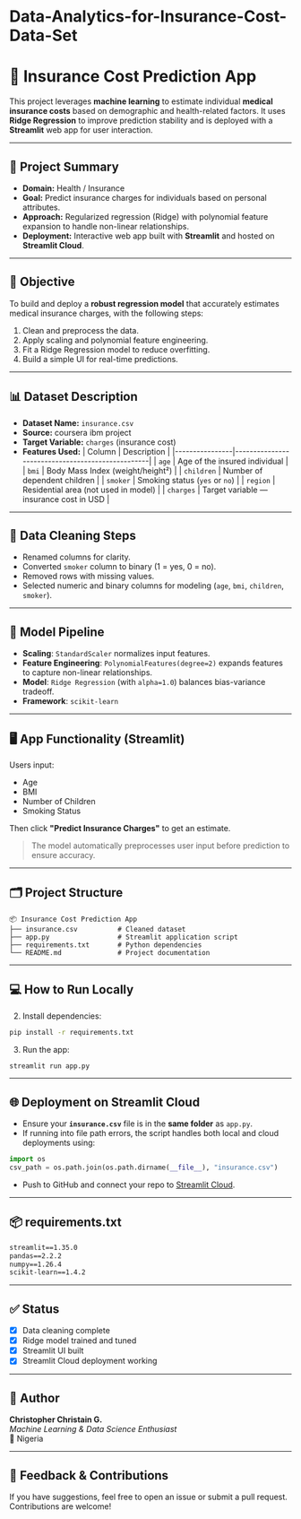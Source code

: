 # Data-Analytics-for-Insurance-Cost-Data-Set


# 💼 Insurance Cost Prediction App

This project leverages **machine learning** to estimate individual **medical insurance costs** based on demographic and health-related factors. It uses **Ridge Regression** to improve prediction stability and is deployed with a **Streamlit** web app for user interaction.

---

## 📘 Project Summary

- **Domain:** Health / Insurance
- **Goal:** Predict insurance charges for individuals based on personal attributes.
- **Approach:** Regularized regression (Ridge) with polynomial feature expansion to handle non-linear relationships.
- **Deployment:** Interactive web app built with **Streamlit** and hosted on **Streamlit Cloud**.

---

## 🧠 Objective

To build and deploy a **robust regression model** that accurately estimates medical insurance charges, with the following steps:

1. Clean and preprocess the data.
2. Apply scaling and polynomial feature engineering.
3. Fit a Ridge Regression model to reduce overfitting.
4. Build a simple UI for real-time predictions.

---

## 📊 Dataset Description

- **Dataset Name:** `insurance.csv`
- **Source:** coursera ibm  project
- **Target Variable:** `charges` (insurance cost)
- **Features Used:**
  | Column         | Description                                      |
  |----------------|--------------------------------------------------|
  | `age`          | Age of the insured individual                    |
  | `bmi`          | Body Mass Index (weight/height²)                 |
  | `children`     | Number of dependent children                     |
  | `smoker`       | Smoking status (`yes` or `no`)                   |
  | `region`       | Residential area (not used in model)             |
  | `charges`      | Target variable — insurance cost in USD          |

---

## 🧹 Data Cleaning Steps

- Renamed columns for clarity.
- Converted `smoker` column to binary (1 = yes, 0 = no).
- Removed rows with missing values.
- Selected numeric and binary columns for modeling (`age`, `bmi`, `children`, `smoker`).

---

## 🧪 Model Pipeline

- **Scaling**: `StandardScaler` normalizes input features.
- **Feature Engineering**: `PolynomialFeatures(degree=2)` expands features to capture non-linear relationships.
- **Model**: `Ridge Regression` (with `alpha=1.0`) balances bias-variance tradeoff.
- **Framework**: `scikit-learn`

---

## 🖥 App Functionality (Streamlit)

Users input:

- Age
- BMI
- Number of Children
- Smoking Status

Then click **"Predict Insurance Charges"** to get an estimate.

> The model automatically preprocesses user input before prediction to ensure accuracy.

---

## 🗂 Project Structure

```
📦 Insurance Cost Prediction App
├── insurance.csv          # Cleaned dataset
├── app.py                 # Streamlit application script
├── requirements.txt       # Python dependencies
└── README.md              # Project documentation
```

---

## 💻 How to Run Locally


2. Install dependencies:

```bash
pip install -r requirements.txt
```

3. Run the app:

```bash
streamlit run app.py
```

---

## 🌐 Deployment on Streamlit Cloud

- Ensure your **`insurance.csv`** file is in the **same folder** as `app.py`.
- If running into file path errors, the script handles both local and cloud deployments using:

```python
import os
csv_path = os.path.join(os.path.dirname(__file__), "insurance.csv")
```

- Push to GitHub and connect your repo to [Streamlit Cloud](https://streamlit.io/cloud).

---

## 📦 requirements.txt

```txt
streamlit==1.35.0
pandas==2.2.2
numpy==1.26.4
scikit-learn==1.4.2
```

---

## ✅ Status

- [x] Data cleaning complete  
- [x] Ridge model trained and tuned  
- [x] Streamlit UI built  
- [x] Streamlit Cloud deployment working

---

## 👤 Author

**Christopher Christain G.**  
*Machine Learning & Data Science Enthusiast*  
📍 Nigeria

---

## 💬 Feedback & Contributions

If you have suggestions, feel free to open an issue or submit a pull request. Contributions are welcome!
